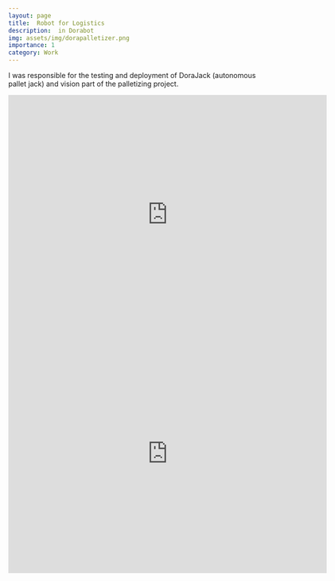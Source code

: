 ```yaml
---
layout: page
title:  Robot for Logistics
description:  in Dorabot
img: assets/img/dorapalletizer.png
importance: 1
category: Work
---
```


I was responsible for the testing and deployment of DoraJack (autonomous pallet jack) and vision part of the palletizing project.

<iframe
    width="640"
    height="480"
    src="https://www.youtube.com/embed/usnkIiQ4JUo"
    frameborder="0"
    allow="autoplay; encrypted-media"
    allowfullscreen
>
</iframe>

<iframe
    width="640"
    height="480"
    src="https://www.youtube.com/embed/DkGNz-x4B80"
    frameborder="0"
    allow="autoplay; encrypted-media"
    allowfullscreen
>
</iframe>